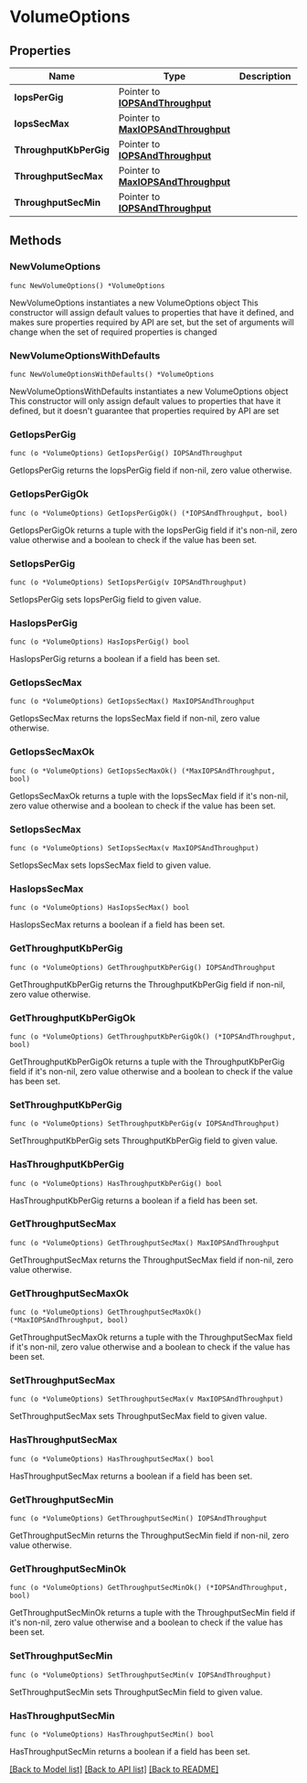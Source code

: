 # VolumeOptions

## Properties

Name | Type | Description | Notes
------------ | ------------- | ------------- | -------------
**IopsPerGig** | Pointer to [**IOPSAndThroughput**](IOPSAndThroughput.md) |  | [optional] 
**IopsSecMax** | Pointer to [**MaxIOPSAndThroughput**](MaxIOPSAndThroughput.md) |  | [optional] 
**ThroughputKbPerGig** | Pointer to [**IOPSAndThroughput**](IOPSAndThroughput.md) |  | [optional] 
**ThroughputSecMax** | Pointer to [**MaxIOPSAndThroughput**](MaxIOPSAndThroughput.md) |  | [optional] 
**ThroughputSecMin** | Pointer to [**IOPSAndThroughput**](IOPSAndThroughput.md) |  | [optional] 

## Methods

### NewVolumeOptions

`func NewVolumeOptions() *VolumeOptions`

NewVolumeOptions instantiates a new VolumeOptions object
This constructor will assign default values to properties that have it defined,
and makes sure properties required by API are set, but the set of arguments
will change when the set of required properties is changed

### NewVolumeOptionsWithDefaults

`func NewVolumeOptionsWithDefaults() *VolumeOptions`

NewVolumeOptionsWithDefaults instantiates a new VolumeOptions object
This constructor will only assign default values to properties that have it defined,
but it doesn't guarantee that properties required by API are set

### GetIopsPerGig

`func (o *VolumeOptions) GetIopsPerGig() IOPSAndThroughput`

GetIopsPerGig returns the IopsPerGig field if non-nil, zero value otherwise.

### GetIopsPerGigOk

`func (o *VolumeOptions) GetIopsPerGigOk() (*IOPSAndThroughput, bool)`

GetIopsPerGigOk returns a tuple with the IopsPerGig field if it's non-nil, zero value otherwise
and a boolean to check if the value has been set.

### SetIopsPerGig

`func (o *VolumeOptions) SetIopsPerGig(v IOPSAndThroughput)`

SetIopsPerGig sets IopsPerGig field to given value.

### HasIopsPerGig

`func (o *VolumeOptions) HasIopsPerGig() bool`

HasIopsPerGig returns a boolean if a field has been set.

### GetIopsSecMax

`func (o *VolumeOptions) GetIopsSecMax() MaxIOPSAndThroughput`

GetIopsSecMax returns the IopsSecMax field if non-nil, zero value otherwise.

### GetIopsSecMaxOk

`func (o *VolumeOptions) GetIopsSecMaxOk() (*MaxIOPSAndThroughput, bool)`

GetIopsSecMaxOk returns a tuple with the IopsSecMax field if it's non-nil, zero value otherwise
and a boolean to check if the value has been set.

### SetIopsSecMax

`func (o *VolumeOptions) SetIopsSecMax(v MaxIOPSAndThroughput)`

SetIopsSecMax sets IopsSecMax field to given value.

### HasIopsSecMax

`func (o *VolumeOptions) HasIopsSecMax() bool`

HasIopsSecMax returns a boolean if a field has been set.

### GetThroughputKbPerGig

`func (o *VolumeOptions) GetThroughputKbPerGig() IOPSAndThroughput`

GetThroughputKbPerGig returns the ThroughputKbPerGig field if non-nil, zero value otherwise.

### GetThroughputKbPerGigOk

`func (o *VolumeOptions) GetThroughputKbPerGigOk() (*IOPSAndThroughput, bool)`

GetThroughputKbPerGigOk returns a tuple with the ThroughputKbPerGig field if it's non-nil, zero value otherwise
and a boolean to check if the value has been set.

### SetThroughputKbPerGig

`func (o *VolumeOptions) SetThroughputKbPerGig(v IOPSAndThroughput)`

SetThroughputKbPerGig sets ThroughputKbPerGig field to given value.

### HasThroughputKbPerGig

`func (o *VolumeOptions) HasThroughputKbPerGig() bool`

HasThroughputKbPerGig returns a boolean if a field has been set.

### GetThroughputSecMax

`func (o *VolumeOptions) GetThroughputSecMax() MaxIOPSAndThroughput`

GetThroughputSecMax returns the ThroughputSecMax field if non-nil, zero value otherwise.

### GetThroughputSecMaxOk

`func (o *VolumeOptions) GetThroughputSecMaxOk() (*MaxIOPSAndThroughput, bool)`

GetThroughputSecMaxOk returns a tuple with the ThroughputSecMax field if it's non-nil, zero value otherwise
and a boolean to check if the value has been set.

### SetThroughputSecMax

`func (o *VolumeOptions) SetThroughputSecMax(v MaxIOPSAndThroughput)`

SetThroughputSecMax sets ThroughputSecMax field to given value.

### HasThroughputSecMax

`func (o *VolumeOptions) HasThroughputSecMax() bool`

HasThroughputSecMax returns a boolean if a field has been set.

### GetThroughputSecMin

`func (o *VolumeOptions) GetThroughputSecMin() IOPSAndThroughput`

GetThroughputSecMin returns the ThroughputSecMin field if non-nil, zero value otherwise.

### GetThroughputSecMinOk

`func (o *VolumeOptions) GetThroughputSecMinOk() (*IOPSAndThroughput, bool)`

GetThroughputSecMinOk returns a tuple with the ThroughputSecMin field if it's non-nil, zero value otherwise
and a boolean to check if the value has been set.

### SetThroughputSecMin

`func (o *VolumeOptions) SetThroughputSecMin(v IOPSAndThroughput)`

SetThroughputSecMin sets ThroughputSecMin field to given value.

### HasThroughputSecMin

`func (o *VolumeOptions) HasThroughputSecMin() bool`

HasThroughputSecMin returns a boolean if a field has been set.


[[Back to Model list]](../README.md#documentation-for-models) [[Back to API list]](../README.md#documentation-for-api-endpoints) [[Back to README]](../README.md)


